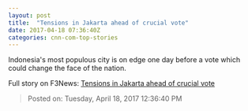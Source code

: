 ```yaml
---
layout: post
title:  "Tensions in Jakarta ahead of crucial vote"
date: 2017-04-18 07:36:40Z
categories: cnn-com-top-stories
---
```


Indonesia's most populous city is on edge one day before a vote which could change the face of the nation.


Full story on F3News: [Tensions in Jakarta ahead of crucial vote](http://www.f3nws.com/n/uDqf4B)

> Posted on: Tuesday, April 18, 2017 12:36:40 PM
